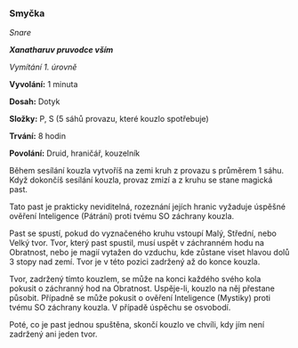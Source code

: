 ### Smyčka

*Snare*

***Xanatharuv pruvodce vším***

 *Vymítání 1. úrovně* 
 

**Vyvolání:** 1 minuta

**Dosah:** Dotyk

**Složky:** P, S (5 sáhů provazu, které kouzlo spotřebuje)

**Trvání:** 8 hodin

**Povolání:** Druid, hraničář, kouzelník
 
Během sesílání kouzla vytvoříš na zemi kruh z provazu s průměrem 1 sáhu. Když dokončíš sesílání kouzla, provaz zmizí a z kruhu se stane magická past.

Tato past je prakticky neviditelná, rozeznání jejích hranic vyžaduje úspěšné ověření Inteligence (Pátrání) proti tvému SO záchrany kouzla.
 
Past se spustí, pokud do vyznačeného kruhu vstoupí Malý, Střední, nebo Velký tvor. Tvor, který past spustil, musí uspět v záchranném hodu na Obratnost, nebo je magií vytažen do vzduchu, kde zůstane viset hlavou dolů 3 stopy nad zemí. Tvor je v této pozici zadržený až do konce kouzla.
 
Tvor, zadržený tímto kouzlem, se může na konci každého svého kola pokusit o záchranný hod na Obratnost. Uspěje-li, kouzlo na něj přestane působit. Případně se může pokusit o ověření Inteligence (Mystiky) proti tvému SO záchrany kouzla. V případě úspěchu se osvobodí.
 
Poté, co je past jednou spuštěna, skončí kouzlo ve chvíli, kdy jím není zadržený ani jeden tvor.